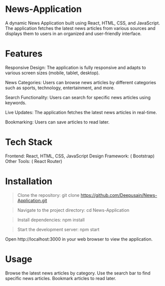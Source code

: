 # News-Application
A dynamic News Application built using React, HTML, CSS, and JavaScript. The application fetches the latest news articles from various sources and displays them to users in an organized and user-friendly interface.

# Features

Responsive Design: The application is fully responsive and adapts to various screen sizes (mobile, tablet, desktop).

News Categories: Users can browse news articles by different categories such as sports, technology, entertainment, and more.

Search Functionality: Users can search for specific news articles using keywords.

Live Updates: The application fetches the latest news articles in real-time.

Bookmarking: Users can save articles to read later.

# Tech Stack
Frontend: React, HTML, CSS, JavaScript
Design Framework: ( Bootstrap)
Other Tools: ( React Router)

# Installation
> Clone the repository:
git clone https://github.com/Deepusain/News-Application.git

> Navigate to the project directory:
cd News-Application

> Install dependencies:
npm install

> Start the development server:
npm start

Open http://localhost:3000 in your web browser to view the application.

# Usage
Browse the latest news articles by category.
Use the search bar to find specific news articles.
Bookmark articles to read later.
